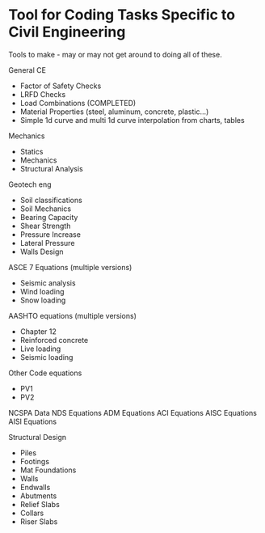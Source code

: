 # Tool for Coding Tasks Specific to Civil Engineering 

Tools to make - may or may not get around to doing all of these.

General CE
- Factor of Safety Checks
- LRFD Checks
- Load Combinations (COMPLETED)
- Material Properties (steel, aluminum, concrete, plastic...)
- Simple 1d curve and multi 1d curve interpolation from charts, tables

Mechanics
- Statics
- Mechanics
- Structural Analysis

Geotech eng
- Soil classifications
- Soil Mechanics 
- Bearing Capacity
- Shear Strength
- Pressure Increase
- Lateral Pressure
- Walls Design

ASCE 7 Equations (multiple versions)
- Seismic analysis
- Wind loading
- Snow loading

AASHTO equations (multiple versions)
- Chapter 12
- Reinforced concrete
- Live loading
- Seismic loading

Other Code equations
- PV1
- PV2

NCSPA Data
NDS Equations
ADM Equations
ACI Equations
AISC Equations
AISI Equations

Structural Design
- Piles
- Footings
- Mat Foundations
- Walls
- Endwalls
- Abutments
- Relief Slabs
- Collars
- Riser Slabs